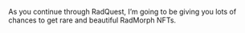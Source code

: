As you continue through RadQuest, I’m going to be giving you lots of chances to get rare and beautiful RadMorph NFTs.